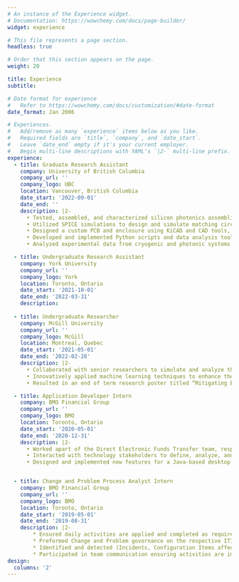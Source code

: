 ```yaml
---
# An instance of the Experience widget.
# Documentation: https://wowchemy.com/docs/page-builder/
widget: experience

# This file represents a page section.
headless: true

# Order that this section appears on the page.
weight: 20

title: Experience
subtitle:

# Date format for experience
#   Refer to https://wowchemy.com/docs/customization/#date-format
date_format: Jan 2006

# Experiences.
#   Add/remove as many `experience` items below as you like.
#   Required fields are `title`, `company`, and `date_start`.
#   Leave `date_end` empty if it's your current employer.
#   Begin multi-line descriptions with YAML's `|2-` multi-line prefix.
experience:
  - title: Graduate Research Assistant
    company: University of British Columbia
    company_url: ''
    company_logo: UBC
    location: Vancouver, British Columbia
    date_start: '2022-09-01'
    date_end: ''
    description: |2-
      •	Tested, assembled, and characterized silicon photonics assemblies with photonic and electrical wire bonds, enabling their operation and testing at cryogenic temperatures.
      •	Utilized SPICE simulations to design and simulate matching circuits for microwave-to-optical conversion systems, optimizing signal transfer and response in cryogenic environments.
      •	Designed a custom PCB and enclosure using KiCAD and CAD tools, tailored for experimental setups involving silicon photonics and microwave circuits.
      •	Developed and implemented Python scripts and data analysis tools using Jupyter Notebook to automate complex experimental procedures, enhancing data collection efficiency and accuracy while streamlining the interpretation of experimental results.
      •	Analyzed experimental data from cryogenic and photonic systems to identify trends, optimize procedures, and inform decision-making on subsequent experiments using Python packages such as NumPy and matplotlib.

  - title: Undergraduate Research Assistant
    company: York University
    company_url: ''
    company_logo: York
    location: Toronto, Ontario
    date_start: '2021-10-01'
    date_end: '2022-03-31'
    description:
    
  - title: Undergraduate Researcher
    company: McGill University
    company_url: ''
    company_logo: McGill
    location: Montreal, Quebec
    date_start: '2021-05-01'
    date_end: '2022-02-28'
    description: |2-
      •	Collaborated with senior researchers to simulate and analyze the impact of noise in Optical Neural Networks (ONNs) using the Python library Neuroptica.
      •	Innovatively applied machine learning techniques to enhance the accuracy of multi-layered models on the MNIST dataset, highlighting the superior effectiveness of the Diamond mesh compared to other configurations. 
      •	Resulted in an end of term research poster titled “Mitigating Errors in Optical Neural Networks During Training”

  - title: Application Developer Intern
    company: BMO Financial Group
    company_url: ''
    company_logo: BMO
    location: Toronto, Ontario
    date_start: '2020-05-01'
    date_end: '2020-12-31'
    description: |2-
      •	Worked apart of the Direct Electronic Funds Transfer team, responsible for low value high volume payments of corporate clients
      •	Interacted with technology stakeholders to define, analyze, and deliver requirements that reflect the needs of both the business and end-customers
      •	Designed and implemented new features for a Java-based desktop application managing users and permissions on a mainframe, while collaborating with quality assurance to conduct thorough regression testing on electronic funds system upgrades, ensuring software reliability and robustness.


  - title: Change and Problem Process Analyst Intern
    company: BMO Financial Group
    company_url: ''
    company_logo: BMO
    location: Toronto, Ontario
    date_start: '2019-05-01'
    date_end: '2019-08-31'
    description: |2-
        * Ensured daily activities are applied and completed as required by the BMO ITIL Process with the use of ServiceNow
        * Preformed Change and Problem governance on the respective ITIL Processes to ensure performance, compliance, value and quality
        * Identified and detected (Incidents, Configuration Items affected, Changes, Problems and Conflicts) to reduce the impact to customer service
        * Participated in team communication ensuring activities are implemented according to ITIL Process Standards 
design:
  columns: '2'
---
```

